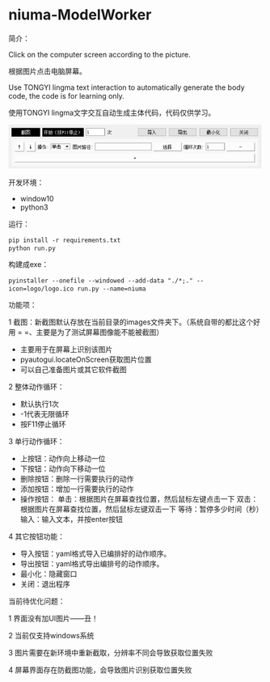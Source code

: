 # niuma-ModelWorker

简介：

Click on the computer screen according to the picture.

根据图片点击电脑屏幕。


Use TONGYI lingma text interaction to automatically generate the body code, the code is for learning only.

使用TONGYI lingma文字交互自动生成主体代码，代码仅供学习。

![1728899702482](README/images/1728899702482.png)

开发环境：

* window10
* python3

运行：

```
pip install -r requirements.txt
python run.py
```

构建成exe：

```
pyinstaller --onefile --windowed --add-data "./*;." --icon=logo/logo.ico run.py --name=niuma
```

功能项：

1 截图：新截图默认存放在当前目录的images文件夹下。（系统自带的都比这个好用 = =、主要是为了测试屏幕图像能不能被截图）

* 主要用于在屏幕上识别该图片
* pyautogui.locateOnScreen获取图片位置
* 可以自己准备图片或其它软件截图

2 整体动作循环：

* 默认执行1次
* -1代表无限循环
* 按F11停止循环

3 单行动作循环：

* 上按钮：动作向上移动一位
* 下按钮：动作向下移动一位
* 删除按钮：删除一行需要执行的动作
* 添加按钮：增加一行需要执行的动作
* 操作按钮：
  单击：根据图片在屏幕查找位置，然后鼠标左键点击一下
  双击：根据图片在屏幕查找位置，然后鼠标左键双击一下
  等待：暂停多少时间（秒）
  输入：输入文本，并按enter按钮

4 其它按钮功能：

* 导入按钮：yaml格式导入已编排好的动作顺序。
* 导出按钮：yaml格式导出编排号的动作顺序。
* 最小化：隐藏窗口
* 关闭：退出程序

当前待优化问题：

1 界面没有加UI图片——丑！

2 当前仅支持windows系统

3 图片需要在新环境中重新截取，分辨率不同会导致获取位置失败

4 屏幕界面存在防截图功能，会导致图片识别获取位置失败
